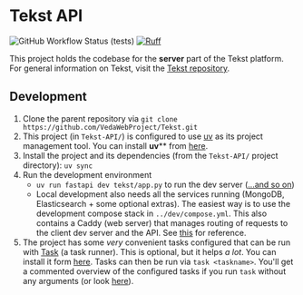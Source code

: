 # Tekst API

![GitHub Workflow Status (tests)](https://img.shields.io/github/actions/workflow/status/VedaWebProject/Tekst/server-tests.yml?label=server%20tests)
[![Ruff](https://img.shields.io/endpoint?url=https://raw.githubusercontent.com/astral-sh/ruff/main/assets/badge/v2.json)](https://github.com/astral-sh/ruff)

This project holds the codebase for the **server** part of the Tekst platform.
For general information on Tekst, visit the [Tekst repository](https://github.com/VedaWebProject/tekst).

## Development

1. Clone the parent repository via `git clone https://github.com/VedaWebProject/Tekst.git`
2. This project (in `Tekst-API/`) is configured to use [uv](https://docs.astral.sh/uv/) as its project management tool. You can install **uv**** from [here](https://docs.astral.sh/uv/getting-started/installation/).
3. Install the project and its dependencies (from the `Tekst-API/` project directory): `uv sync`
4. Run the development environment
   - `uv run fastapi dev tekst/app.py` to run the dev server ([...and so on](https://docs.astral.sh/uv/reference/cli/))
   - Local development also needs all the services running (MongoDB, Elasticsearch + some optional extras). The easiest way is to use the development compose stack in `../dev/compose.yml`. This also contains a Caddy (web server) that manages routing of requests to the client dev server and the API. See [this](Taskfile.yml) for reference.
5. The project has some *very* convenient tasks configured that can be run with [Task](https://taskfile.dev/) (a task runner). This is optional, but it helps *a lot*. You can install it form [here](https://taskfile.dev/installation/). Tasks can then be run via `task <taskname>`. You'll get a commented overview of the configured tasks if you run `task` without any arguments (or look [here](Taskfile.yml)).
